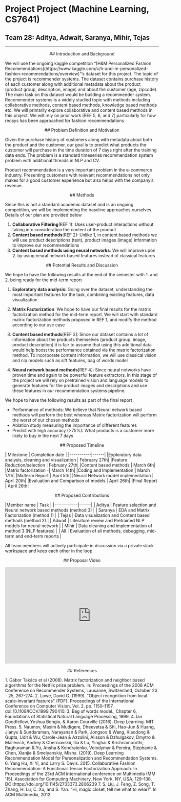 # Project Project (Machine Learning, CS7641)
## Team 28: Aditya, Adwait, Saranya, Mihir, Tejas

________________________

<p align="center">
## Introduction and Background
</p>
We will use the ongoing kaggle competition “[H&M Personalized Fashion Recommendations](https://www.kaggle.com/c/h-and-m-personalized-fashion-recommendations/overview)”’s dataset for this project. The topic of the project is recommender systems. The dataset contains purchase history of each customer along with additional metadata about the product (product group, description, image) and about the customer (age, zipcode). The main task on this dataset would be building a recommender system. Recommender systems is a widely studied topic with methods including collaborative methods, content based methods, knowledge based methods etc. We will primarily explore collaborative and content based methods in this project. We will rely on prior work [REF 5, 6, and 7] particularly for how recsys has been approached for fashion recommendations

<p align="center">
## Problem Definition and Motivation
</p>
Given the purchase history of customers along with metadata about both the product and the customer, our goal is to predict what products the customer will purchase in the time duration of 7 days right after the training data ends. The problem is a standard timeseries recommendation system problem with additional threads in NLP and CV.

Product recommendation is a very important problem in the e-commerce industry. Presenting customers with relevant recommendations not only makes for a good customer experience but also helps with the company’s revenue.

<p align="center">
## Methods
</p>
Since this is not a standard academic dataset and is an ongoing competition, we will be implementing the baseline approaches ourselves. Details of our plan are provided below

1. **Collaborative Filtering**(REF 1): Uses user-product interactions without taking into consideration the content of the product
2. **Content based methods**(REF 2): Unlike 1, in content based methods we will use product descriptions (text), product images (image) information to improve our recommendations
3. **Content based methods using neural networks**: We will improve upon 2. by using neural network based features instead of classical features


<p align="center">
## Potential Results and Discussion
</p>
We hope to have the following results at the end of the semester with 1. and 2. being ready for the mid-term report

1. **Exploratory data analysis**: Going over the dataset, understanding the most important features for the task, combining existing features, data visualization

2. **Matrix Factorization**: We hope to have our final results for the matrix factorization method for the mid-term report. We will start with standard matrix factorization methods proposed in REF 1, and modify the method according to our use case

3. **Content based methods**[REF 3]: Since our dataset contains a lot of information about the products themselves (product group, image, product description) it is fair to assume that using this additional data would help boost the performance obtained via the matrix factorization method. To incorporate content information, we will use classical vision and nlp models such as sift features, bag of words model

4. **Neural network based methods**[REF 4]: Since neural networks have proven time and again to be powerful feature extractors, in this stage of the project we will rely on pretrained vision and language models to generate features for the product images and descriptions and use these features in our recommendation systems pipeline.

We hope to have the following results as part of the final report
- Performance of methods: We believe that Neural network based methods will perform the best whereas Matrix factorization will perform the worst of our chosen methods
- Ablation study measuring the importance of different features
- Predict with high accuracy (>75%): What products is a customer more likely to buy in the next 7 days

<p align="center">
## Proposed Timeline
</p>
| Milestone | Completion date |
|-----------|------|
|Exploratory data analysis, cleaning and visualization | February 27th|
|Feature Reduction/selection | February 27th|
|Content based methods | March 6th|
|Matrix factorization -| March 14th|
|Coding and Implementation | March 17th|
|Midterm Report | April 5th|
|Neural Network model implementation | April 20th|
|Evaluation and Comparison of models | April 26th|
|Final Report | April 26th|

<p align="center">
## Proposed Contributions
</p>
|Member name | Task |
|------------|------|
| Aditya     | Feature selection and Neural network based methods (method 3) |
| Saranya    | EDA and Matrix Factorization (method 1) |
| Tejas      | Data visualization and Content based methods (method 2) |
| Adwait     | Literature review and Pretrained NLP models for neural network |
| Mihir      | Data cleaning and implementation of method 3 (NLP features) |
| All        | Evaluation of all methods, debugging, mid-term and end-term reports |

All team members will actively participate in discussion via a private slack workspace and keep each other in the loop

<p align="center">
## Proposal Video
</p>
<iframe width="560" height="315" src="https://www.youtube.com/watch?v=hyNbVMK_bNY" title="Group 28 proposal video" frameborder="0" allow="accelerometer; autoplay; clipboard-write; encrypted-media; gyroscope; picture-in-picture" allowfullscreen></iframe>


<p align="center">
## References
</p>
1. Gábor Takács et al (2008). Matrix factorization and neighbor based algorithms for the Netflix prize problem. In: Proceedings of the 2008 ACM Conference on Recommender Systems, Lausanne, Switzerland, October 23 - 25, 267-274.
2. Lowe, David G. (1999). "Object recognition from local scale-invariant features" (PDF). Proceedings of the International Conference on Computer Vision. Vol. 2. pp. 1150–1157. doi:10.1109/ICCV.1999.790410.
3. Bag of words model., Chapter 6, Foundations of Statistical Natural Language Processing, 1999.
4. Ian Goodfellow, Yoshua Bengio, & Aaron Courville (2016). Deep Learning. MIT Press.
5. Naumov, Maxim & Mudigere, Dheevatsa & Shi, Hao-Jun & Huang, Jianyu & Sundaraman, Narayanan & Park, Jongsoo & Wang, Xiaodong & Gupta, Udit & Wu, Carole-Jean & Azzolini, Alisson & Dzhulgakov, Dmytro & Mallevich, Andrey & Cherniavskii, Ilia & Lu, Yinghai & Krishnamoorthi, Raghuraman & Yu, Ansha & Kondratenko, Volodymyr & Pereira, Stephanie & Chen, Xianjie & Smelyanskiy, Misha. (2019). Deep Learning Recommendation Model for Personalization and Recommendation Systems.
6. Yang Hu, Xi Yi, and Larry S. Davis. 2015. Collaborative Fashion Recommendation: A Functional Tensor Factorization Approach. In Proceedings of the 23rd ACM international conference on Multimedia (MM '15). Association for Computing Machinery, New York, NY, USA, 129–138. DOI:https://doi.org/10.1145/2733373.2806239
7. S. Liu, J. Feng, Z. Song, T. Zhang, H. Lu, C. Xu, and S. Yan. “Hi, magic closet, tell me what to wear!”. In ACM Multimedia, 2012.

